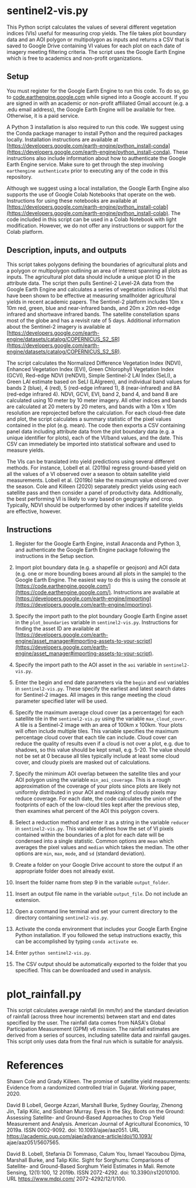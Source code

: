 # sentinel2-vis.py 

This Python script calculates the values of several different vegetation indices (VIs) useful for measuring crop yields. The file takes plot boundary data and an AOI polygon or multipolygon as inputs and returns a CSV that is saved to Google Drive containing VI values for each plot on each date of imagery meeting filtering criteria. The script uses the Google Earth Engine which is free to academics and non-profit organizations. 

## Setup 

You must register for the Google Earth Engine to run this code. To do so, go to [code.earthengine.google.com](code.earthengine.google.com) while signed into a Google account. If you are signed in with an academic or non-profit affiliated Gmail account (e.g. a .edu email address), the Google Earth Engine will be available for free. Otherwise, it is a paid service. 

A Python 3 installation is also required to run this code. We suggest using the Conda package manager to install Python and the required packages locally. Installation instructions are available at [https://developers.google.com/earth-engine/python_install-conda](https://developers.google.com/earth-engine/python_install-conda). These instructions also include information about how to authenticate the Google Earth Engine service. Make sure to get through the step involving `earthengine authenticate` prior to executing any of the code in this repository.

Although we suggest using a local installation, the Google Earth Engine also supports the use of Google Colab Notebooks that operate on the web. Instructions for using these notebooks are available at [https://developers.google.com/earth-engine/python_install-colab](https://developers.google.com/earth-engine/python_install-colab). The code included in this script can be used in a Colab Notebook with light modification. However, we do not offer any instructions or support for the Colab platform. 

## Description, inputs, and outputs 

This script takes polygons defining the boundaries of agricultural plots and a polygon or multipolygon outlining an area of interest spanning all plots as inputs. The agricultural plot data should include a unique plot ID in the attribute data. The script then pulls Sentinel-2 Level-2A data from the Google Earth Engine and calculates a series of vegetation indices (VIs) that have been shown to be effective at measuring smallholder agricultural yields in recent academic papers. The Sentinel-2 platform includes 10m x 10m red, green, blue and near-infrared bands, and 20m x 20m red-edge infrared and shortwave infrared bands. The satellite constellation spans most of the globe and has a revisit rate of 5 days. Additional information about the Sentinel-2 imagery is available at [https://developers.google.com/earth-engine/datasets/catalog/COPERNICUS_S2_SR](https://developers.google.com/earth-engine/datasets/catalog/COPERNICUS_S2_SR). 

The script calculates the Normalized Difference Vegetation Index (NDVI), Enhanced Vegetation Index (EVI), Green Chlorophyll Vegetation Index (GCVI), Red-edge NDVI (reNDVI), Simple Sentinel-2 LAI Index (SeLI), a Green LAI estimate based on SeLI (LAIgreen), and individual band values for bands 2 (blue), 4 (red), 5 (red-edge infrared 1), 8 (near-infrared) and 8A (red-edge infrared 4). NDVI, GCVI, EVI, band 2, band 4, and band 8 are calculated using 10 meter by 10 meter imagery. All other indices and bands are calculated at 20 meters by 20 meters, and bands with a 10m x 10m resolution are reprojected before the calculation. For each cloud-free date and plot, the script calculates a summary statistic of the pixel values contained in the plot (e.g. mean). The code then exports a CSV containing panel data including attribute data from the plot boundary data (e.g. a unique identifier for plots), each of the VI/band values, and the date. This CSV can immediately be imported into statistical software and used to measure yields. 

The VIs can be translated into yield predictions using several different methods. For instance, Lobell et al. (2019a) regress ground-based yield on all the values of a VI observed over a season to obtain satellite yield measurements. Lobell et al. (2019b) take the maximum value observed over the season. Cole and Killeen (2020) separately predict yields using each satellite pass and then consider a panel of productivity data. Additionally, the best performing VI is likely to vary based on geography and crop. Typically, NDVI should be outperformed by other indices if satellite yields are effective, however. 

## Instructions 

1. Register for the Google Earth Engine, install Anaconda and Python 3, and authenticate the Google Earth Engine package following the instructions in the Setup section. 

2. Import plot boundary data (e.g. a shapefile or geojson) and AOI data (e.g. one or more bounding boxes around all plots in the sample) to the Google Earth Engine. The easiest way to do this is using the console at [https://code.earthengine.google.com/](https://code.earthengine.google.com/). Instructions are available at [https://developers.google.com/earth-engine/importing](https://developers.google.com/earth-engine/importing). 

3. Specify the import path to the plot boundary Google Earth Engine asset in the `plot_boundaries` variable in `sentinel2-vis.py`. Instructions for finding the asset ID are available at [https://developers.google.com/earth-engine/asset_manager#importing-assets-to-your-script](https://developers.google.com/earth-engine/asset_manager#importing-assets-to-your-script).

4. Specify the import path to the AOI asset in the `aoi` variable in `sentinel2-vis.py`.

5. Enter the begin and end date parameters via the `begin` and `end` variables in `sentinel2-vis.py`. These specify the earliest and latest search dates for Sentinel-2 images. All images in this range meeting the cloud parameter specified later will be used. 

6. Specify the maximum average cloud cover (as a percentage) for each satellite tile in the `sentinel2-vis.py` using the variable `max_cloud_cover`. A tile is a Sentinel-2 image with an area of 100km x 100km. Your plots will often include multiple tiles. This variable specifies the maximum percentage cloud cover that each tile can include. Cloud cover can reduce the quality of results even if a cloud is not over a plot, e.g. due to shadows, so this value should be kept small, e.g. 5-20. The value should not be set at 0 because all tiles typically include at least some cloud cover, and cloudy pixels are masked out of calculations. 

7. Specify the minimum AOI overlap between the satellite tiles and your AOI polygon using the variable `min_aoi_coverage`. This is a rough approximation of the coverage of your plots since plots are likely not uniformly distributed in your AOI and masking of cloudy pixels may reduce coverage. For each date, the code calculates the union of the footprints of each of the low-cloud tiles kept after the previous step, then examines what percent of the AOI this polygon covers. 

8. Select a reduction method and enter it as a string in the variable `reducer` in `sentinel2-vis.py`. This variable defines how the set of VI pixels contained within the boundaries of a plot for each date will be condensed into a single statistic. Common options are `mean` which averages the pixel values and `median` which takes the median. The other options are `min`, `max`, `mode`, and `sd` (standard deviation).

9. Create a folder on your Google Drive account to store the output if an appropriate folder does not already exist. 

10. Insert the folder name from step 9 in the variable `output_folder`. 

11. Insert an output file name in the variable `output_file`. Do not include an extension. 

12. Open a command line terminal and set your current directory to the directory containing `sentinel2-vis.py`.

13. Activate the conda environment that includes your Google Earth Engine Python installation. If you followed the setup instructions exactly, this can be accomplished by typing `conda activate ee`. 

14. Enter `python sentinel2-vis.py`. 

15. The CSV output should be automatically exported to the folder that you specified. This can be downloaded and used in analysis. 

# plot_rainfall.py 

This script calculates average rainfall (in mm/hr) and the standard deviation of rainfall (across three hour increments) between start and end dates specified by the user. The rainfall data comes from NASA's Global Participation Measurement (GPM) v6 mission. The rainfall estimates are derived from a series of sources, including satellite data and rainfall gauges. This script only uses data from the final run which is suitable for analysis. 

# References 

Shawn Cole and Grady Killeen. The promise of satellite yield measurements: Evidence from a randomized controlled trial in Gujarat. Working paper, 2020. 

David B Lobell, George Azzari, Marshall Burke, Sydney Gourlay, Zhenong Jin, Talip Kilic, and Siobhan Murray. Eyes in the Sky, Boots on the Ground: Assessing Satellite- and Ground-Based Approaches to Crop Yield Measurement and Analysis. American Journal of Agricultural Economics, 10 2019a. ISSN 0002-9092. doi: 10.1093/ajae/aaz051. URL https://academic.oup.com/ajae/advance-article/doi/10.1093/ ajae/aaz051/5607565.

David B. Lobell, Stefania Di Tommaso, Calum You, Ismael Yacoubou Djima, Marshall Burke, and Talip Kilic. Sight for Sorghums: Comparisons of Satellite- and Ground-Based Sorghum Yield Estimates in Mali. Remote Sensing, 12(1):100, 12 2019b. ISSN 2072-4292. doi: 10.3390/rs12010100. URL https://www.mdpi.com/ 2072-4292/12/1/100.

